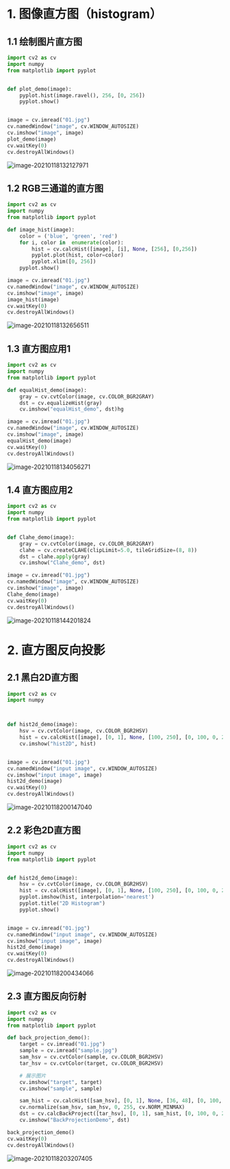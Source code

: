 # 1. 图像直方图（histogram）

## 1.1 绘制图片直方图

```python
import cv2 as cv
import numpy
from matplotlib import pyplot


def plot_demo(image):
    pyplot.hist(image.ravel(), 256, [0, 256])
    pyplot.show()


image = cv.imread("01.jpg")
cv.namedWindow("image", cv.WINDOW_AUTOSIZE)
cv.imshow("image", image)
plot_demo(image)
cv.waitKey(0)
cv.destroyAllWindows()
```

![image-20210118132127971](C:\Users\1111\AppData\Roaming\Typora\typora-user-images\image-20210118132127971.png)





## 1.2 RGB三通道的直方图

```python
import cv2 as cv
import numpy
from matplotlib import pyplot

def image_hist(image):
    color = ('blue', 'green', 'red')
    for i, color in  enumerate(color):
        hist = cv.calcHist([image], [i], None, [256], [0,256])
        pyplot.plot(hist, color=color)
        pyplot.xlim([0, 256])
    pyplot.show()

image = cv.imread("01.jpg")
cv.namedWindow("image", cv.WINDOW_AUTOSIZE)
cv.imshow("image", image)
image_hist(image)
cv.waitKey(0)
cv.destroyAllWindows()
```



![image-20210118132656511](C:\Users\1111\AppData\Roaming\Typora\typora-user-images\image-20210118132656511.png)

## 1.3 直方图应用1

```python
import cv2 as cv
import numpy
from matplotlib import pyplot

def equalHist_demo(image):
    gray = cv.cvtColor(image, cv.COLOR_BGR2GRAY)
    dst = cv.equalizeHist(gray)
    cv.imshow("equalHist_demo", dst)hg

image = cv.imread("01.jpg")
cv.namedWindow("image", cv.WINDOW_AUTOSIZE)
cv.imshow("image", image)
equalHist_demo(image)
cv.waitKey(0)
cv.destroyAllWindows()
```

![image-20210118134056271](C:\Users\1111\AppData\Roaming\Typora\typora-user-images\image-20210118134056271.png)

## 1.4 直方图应用2

```python
import cv2 as cv
import numpy
from matplotlib import pyplot


def Clahe_demo(image):
    gray = cv.cvtColor(image, cv.COLOR_BGR2GRAY)
    clahe = cv.createCLAHE(clipLimit=5.0, tileGridSize=(8, 8))
    dst = clahe.apply(gray)
    cv.imshow("Clahe_demo", dst)

image = cv.imread("01.jpg")
cv.namedWindow("image", cv.WINDOW_AUTOSIZE)
cv.imshow("image", image)
Clahe_demo(image)
cv.waitKey(0)
cv.destroyAllWindows()
```





![image-20210118144201824](C:\Users\1111\AppData\Roaming\Typora\typora-user-images\image-20210118144201824.png)



# 2. 直方图反向投影

## 2.1 黑白2D直方图

```python
import cv2 as cv
import numpy



def hist2d_demo(image):
    hsv = cv.cvtColor(image, cv.COLOR_BGR2HSV)
    hist = cv.calcHist([image], [0, 1], None, [100, 250], [0, 100, 0, 256])
    cv.imshow("hist2D", hist)


image = cv.imread("01.jpg")
cv.namedWindow("input image", cv.WINDOW_AUTOSIZE)
cv.imshow("input image", image)
hist2d_demo(image)
cv.waitKey(0)
cv.destroyAllWindows()
```

![image-20210118200147040](C:\Users\1111\AppData\Roaming\Typora\typora-user-images\image-20210118200147040.png)

## 2.2 彩色2D直方图

```python
import cv2 as cv
import numpy
from matplotlib import pyplot


def hist2d_demo(image):
    hsv = cv.cvtColor(image, cv.COLOR_BGR2HSV)
    hist = cv.calcHist([image], [0, 1], None, [100, 250], [0, 100, 0, 256])
    pyplot.imshow(hist, interpolation='nearest')
    pyplot.title("2D Histogram")
    pyplot.show()


image = cv.imread("01.jpg")
cv.namedWindow("input image", cv.WINDOW_AUTOSIZE)
cv.imshow("input image", image)
hist2d_demo(image)
cv.waitKey(0)
cv.destroyAllWindows()
```

![image-20210118200434066](C:\Users\1111\AppData\Roaming\Typora\typora-user-images\image-20210118200434066.png)

## 2.3 直方图反向衍射

```python
import cv2 as cv
import numpy
from matplotlib import pyplot

def back_projection_demo():
    target = cv.imread("01.jpg")
    sample = cv.imread("sample.jpg")
    sam_hsv = cv.cvtColor(sample, cv.COLOR_BGR2HSV)
    tar_hsv = cv.cvtColor(target, cv.COLOR_BGR2HSV)

    # 展示图片
    cv.imshow("target", target)
    cv.imshow("sample", sample)

    sam_hist = cv.calcHist([sam_hsv], [0, 1], None, [36, 48], [0, 100, 0, 256])
    cv.normalize(sam_hsv, sam_hsv, 0, 255, cv.NORM_MINMAX)
    dst = cv.calcBackProject([tar_hsv], [0, 1], sam_hist, [0, 100, 0, 256], 1)
    cv.imshow("BackProjectionDemo", dst)

back_projection_demo()
cv.waitKey(0)
cv.destroyAllWindows()
```

![image-20210118203207405](C:\Users\1111\AppData\Roaming\Typora\typora-user-images\image-20210118203207405.png)




